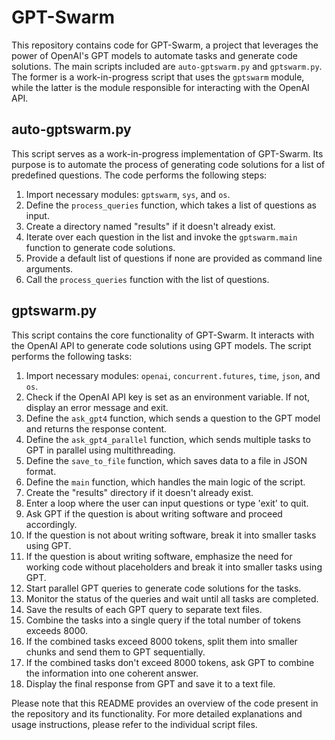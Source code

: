 # GPT-Swarm

This repository contains code for GPT-Swarm, a project that leverages the power of OpenAI's GPT models to automate tasks and generate code solutions. The main scripts included are `auto-gptswarm.py` and `gptswarm.py`. The former is a work-in-progress script that uses the `gptswarm` module, while the latter is the module responsible for interacting with the OpenAI API.

## auto-gptswarm.py

This script serves as a work-in-progress implementation of GPT-Swarm. Its purpose is to automate the process of generating code solutions for a list of predefined questions. The code performs the following steps:

1. Import necessary modules: `gptswarm`, `sys`, and `os`.
2. Define the `process_queries` function, which takes a list of questions as input.
3. Create a directory named "results" if it doesn't already exist.
4. Iterate over each question in the list and invoke the `gptswarm.main` function to generate code solutions.
5. Provide a default list of questions if none are provided as command line arguments.
6. Call the `process_queries` function with the list of questions.

## gptswarm.py

This script contains the core functionality of GPT-Swarm. It interacts with the OpenAI API to generate code solutions using GPT models. The script performs the following tasks:

1. Import necessary modules: `openai`, `concurrent.futures`, `time`, `json`, and `os`.
2. Check if the OpenAI API key is set as an environment variable. If not, display an error message and exit.
3. Define the `ask_gpt4` function, which sends a question to the GPT model and returns the response content.
4. Define the `ask_gpt4_parallel` function, which sends multiple tasks to GPT in parallel using multithreading.
5. Define the `save_to_file` function, which saves data to a file in JSON format.
6. Define the `main` function, which handles the main logic of the script.
7. Create the "results" directory if it doesn't already exist.
8. Enter a loop where the user can input questions or type 'exit' to quit.
9. Ask GPT if the question is about writing software and proceed accordingly.
10. If the question is not about writing software, break it into smaller tasks using GPT.
11. If the question is about writing software, emphasize the need for working code without placeholders and break it into smaller tasks using GPT.
12. Start parallel GPT queries to generate code solutions for the tasks.
13. Monitor the status of the queries and wait until all tasks are completed.
14. Save the results of each GPT query to separate text files.
15. Combine the tasks into a single query if the total number of tokens exceeds 8000.
16. If the combined tasks exceed 8000 tokens, split them into smaller chunks and send them to GPT sequentially.
17. If the combined tasks don't exceed 8000 tokens, ask GPT to combine the information into one coherent answer.
18. Display the final response from GPT and save it to a text file.

Please note that this README provides an overview of the code present in the repository and its functionality. For more detailed explanations and usage instructions, please refer to the individual script files.
